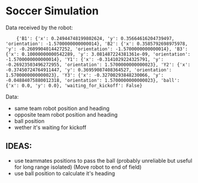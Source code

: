 # Soccer Simulation

Data received by the robot:
    
        {'B1': {'x': 0.24944748199802624, 'y': 0.35664616204739497, 'orientation': -1.5700000000000014}, 'B2': {'x': 0.3585792698975978, 'y': -0.2609904014427252, 'orientation': -1.5700000000000014}, 'B3': {'x': 0.10000000000542289, 'y': 3.081487224381361e-09, 'orientation': -1.5700000000000014}, 'Y1': {'x': -0.3141029224325791, 'y': -0.26923503496272955, 'orientation': 1.5700000000000023}, 'Y2': {'x': -0.37450724764911447, 'y': 0.36959087408364527, 'orientation': 1.5700000000000023}, 'Y3': {'x': -0.32700293848230066, 'y': -0.04884075880012318, 'orientation': 1.5700000000000023}, 'ball': {'x': 0.0, 'y': 0.0}, 'waiting_for_kickoff': False}

Data:
- same team robot position and heading
- opposite team robot position and heading
- ball position
- wether it's waiting for kickoff


## IDEAS:
- use teammates positions to pass the ball (probably unreliable but useful for long range isolated) (Move robot to end of field)
- use ball position to calculate it's heading

